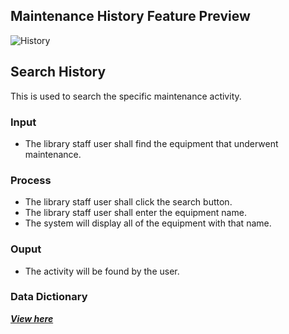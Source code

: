 ## Maintenance History Feature Preview
![History](https://github.com/JakePatolilic/vsulib-ms/assets/114040840/0d66443c-a1dd-4427-abc2-e11d38688d44)
## Search History
This is used to search the specific maintenance activity.
### Input
-	The library staff user shall find the equipment that underwent maintenance.
### Process
-	The library staff user shall click the search button.
-	The library staff user shall enter the equipment name.
-	The system will display all of the equipment with that name.
### Ouput
-	The activity will be found by the user.
### Data Dictionary
[***View here***](https://github.com/JakePatolilic/vsulib-ms/blob/main/Features/Maintenance%20History/Functions/Data%20Dictionary.md)
